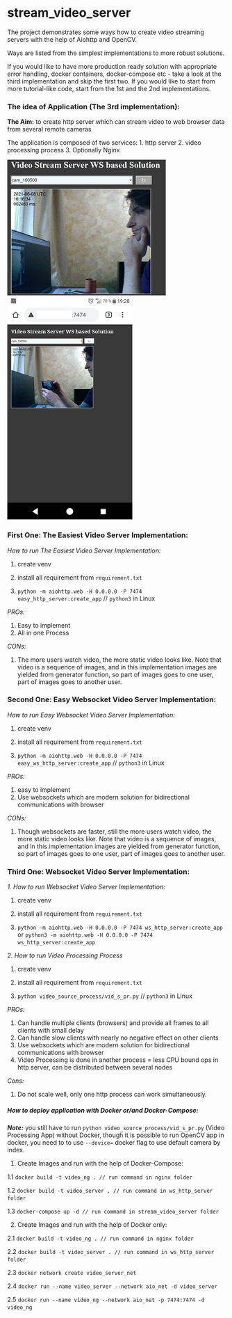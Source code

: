 # stream_video_server

The project demonstrates some ways how to create video streaming servers with the help of Aiohttp and OpenCV.

Ways are listed from the simplest implementations to more robust solutions.
 
If you would like to have more production ready solution with appropriate error handling, docker containers,
docker-compose etc - take a look at the third implementation and skip the first two. If you would like to start from 
more tutorial-like code, start from the 1st and the 2nd implementations.

### **The idea of Application (The 3rd implementation):**

**The Aim:** to create http server which can stream video to web browser data from several remote cameras

The application is composed of two services: 1. http server 2. video processing process 3. Optionally Nginx

![Screenshot One](screen_shorts/pic_1.png)
![Ordinary Two](screen_shorts/pic_2.png)

### **First One: The Easiest Video Server Implementation:**

_How to run The Easiest Video Server Implementation:_

1. create venv

2. install all requirement from `requirement.txt`

3. `python -m aiohttp.web -H 0.0.0.0 -P 7474 easy_http_server:create_app` // `python3` in Linux

_PROs:_

1. Easy to implement
2. All in one Process

_CONs:_

1. The more users watch video, the more static video looks like. Note that video is a sequence of images, and in this
implementation images are yielded from generator function, so part of images goes to one user, part of images goes
to another user.

### **Second One: Easy Websocket Video Server Implementation:**

_How to run Easy Websocket Video Server Implementation:_

1. create venv

2. install all requirement from `requirement.txt`

3. `python -m aiohttp.web -H 0.0.0.0 -P 7474 easy_ws_http_server:create_app` // `python3` in Linux

_PROs:_

1. easy to implement
2. Use websockets which are modern solution for bidirectional communications with browser

_CONs:_

1. Though websockets are faster, still the more users watch video, the more static video looks like.
Note that video is a sequence of images, and in this implementation images are yielded from generator function,
so part of images goes to one user, part of images goes to another user.

### **Third One: Websocket Video Server Implementation:**

_1. How to run Websocket Video Server Implementation:_

1. create venv

2. install all requirement from `requirement.txt`

3. `python -m aiohttp.web -H 0.0.0.0 -P 7474 ws_http_server:create_app`
 or 
 `python3 -m aiohttp.web -H 0.0.0.0 -P 7474 ws_http_server:create_app`

_2. How to run Video Processing Process_

1. create venv

2. install all requirement from `requirement.txt`

3. `python video_source_process/vid_s_pr.py` // `python3` in Linux
 
_PROs:_

1. Can handle multiple clients (browsers) and provide all frames to all clients with small delay
2. Can handle slow clients with nearly no negative effect on other clients
3. Use websockets which are modern solution for bidirectional communications with browser
4. Video Processing is done in another process = less CPU bound ops in http server,
can be distributed between several nodes

_Cons:_

1. Do not scale well, only one http process can work simultaneously. 

##### **_How to deploy application with Docker or/and Docker-Compose:_**

**_Note:_** you still have to run `python video_source_process/vid_s_pr.py` (Video Processing App) without Docker, though it is possible
to run OpenCV app in docker, you need to to use `--device=` docker flag to use default camera by index.

1. Create Images and run with the help of Docker-Compose:

1.1 `docker build -t video_ng . // run command in nginx folder`

1.2 `docker build -t video_server . // run command in ws_http_server folder`

1.3 `docker-compose up -d // run command in stream_video_server folder`

2. Create Images and run with the help of Docker only:

2.1 `docker build -t video_ng . // run command in nginx folder`

2.2 `docker build -t video_server . // run command in ws_http_server folder`

2.3 `docker network create video_server_net`

2.4 `docker run --name video_server --network aio_net -d video_server`

2.5 `docker run --name video_ng --network aio_net -p 7474:7474 -d video_ng`

